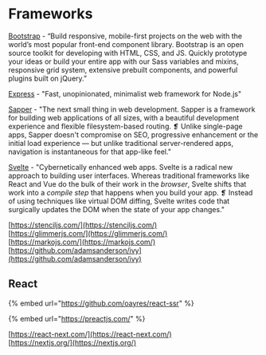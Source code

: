 # Frameworks

[Bootstrap](https://getbootstrap.com/) - “Build responsive, mobile-first projects on the web with the world’s most popular front-end component library. Bootstrap is an open source toolkit for developing with HTML, CSS, and JS. Quickly prototype your ideas or build your entire app with our Sass variables and mixins, responsive grid system, extensive prebuilt components, and powerful plugins built on jQuery.”

[Express](http://expressjs.com/) - "Fast, unopinionated, minimalist web framework for Node.js"

[Sapper](https://sapper.svelte.dev/) - "The next small thing in web development. Sapper is a framework for building web applications of all sizes, with a beautiful development experience and flexible filesystem-based routing. ❡ Unlike single-page apps, Sapper doesn't compromise on SEO, progressive enhancement or the initial load experience — but unlike traditional server-rendered apps, navigation is instantaneous for that app-like feel."

[Svelte](https://svelte.dev/) - "Cybernetically enhanced web apps. Svelte is a radical new approach to building user interfaces. Whereas traditional frameworks like React and Vue do the bulk of their work in the _browser_, Svelte shifts that work into a _compile step_ that happens when you build your app. ❡ Instead of using techniques like virtual DOM diffing, Svelte writes code that surgically updates the DOM when the state of your app changes."

[https://stenciljs.com/](https://stenciljs.com/)  
[https://glimmerjs.com/](https://glimmerjs.com/)  
[https://markojs.com/](https://markojs.com/)  
[https://github.com/adamsanderson/ivy](https://github.com/adamsanderson/ivy)

## React

{% embed url="https://github.com/oayres/react-ssr" %}

{% embed url="https://preactjs.com/" %}

 [https://react-next.com/](https://react-next.com/)  
[https://nextjs.org/](https://nextjs.org/)

